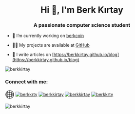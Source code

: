 <h1 align="center">Hi 👋, I'm Berk Kırtay</h1>
<h3 align="center">A passionate computer science student</h3>

- 🔭 I’m currently working on [berkcoin](https://github.com/berkkirtay/berkcoin)

- 👨‍💻 My projects are available at [GitHub](https://github.com/berkkirtay?tab=repositories)

- 📝 I write articles on [https://berkkirtay.github.io/blog](https://berkkirtay.github.io/blog)

<p align="left"> <img src="https://komarev.com/ghpvc/?username=berkkirtay&label=Profile%20views&color=0e75b6&style=flat" alt="berkkirtay" /></p>
<h3 align="left">Connect with me:</h3>
<p align="left">
<a href="https://berkkirtay.github.io/" target="blank"><img align="center" src="https://github.com/berkkirtay/berkkirtay/blob/main//internet.png" alt="berkkrty" height="30" width="30" /></a>
<a href="mailto:berkkrty@gmail.com" target="blank"><img align="center" src="https://user-images.githubusercontent.com/5141132/50740364-7ea80880-1217-11e9-8faf-2348e31beedd.png" alt="berkkrty" height="30" width="40" /></a>
<a href="https://linkedin.com/in/berkkirtay" target="blank"><img align="center" src="https://raw.githubusercontent.com/rahuldkjain/github-profile-readme-generator/master/src/images/icons/Social/linked-in-alt.svg" alt="berkkirtay" height="30" width="40" /></a>
<a href="https://www.hackerrank.com/berkkirtay" target="blank"><img align="center" src="https://raw.githubusercontent.com/rahuldkjain/github-profile-readme-generator/master/src/images/icons/Social/hackerrank.svg" alt="berkkirtay" height="30" width="40" /></a>
<a href="https://www.leetcode.com/berkkrty" target="blank"><img align="center" src="https://raw.githubusercontent.com/rahuldkjain/github-profile-readme-generator/master/src/images/icons/Social/leet-code.svg" alt="berkkrty" height="30" width="40" /></a>
</p>
<p><img align="center" src="https://github-readme-stats.vercel.app/api/top-langs?username=berkkirtay&show_icons=true&locale=en&layout=compact" alt="berkkirtay" /></p>
